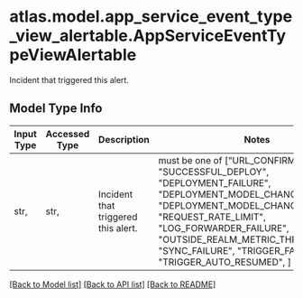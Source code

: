 # atlas.model.app_service_event_type_view_alertable.AppServiceEventTypeViewAlertable

Incident that triggered this alert.

## Model Type Info
Input Type | Accessed Type | Description | Notes
------------ | ------------- | ------------- | -------------
str,  | str,  | Incident that triggered this alert. | must be one of ["URL_CONFIRMATION", "SUCCESSFUL_DEPLOY", "DEPLOYMENT_FAILURE", "DEPLOYMENT_MODEL_CHANGE_SUCCESS", "DEPLOYMENT_MODEL_CHANGE_FAILURE", "REQUEST_RATE_LIMIT", "LOG_FORWARDER_FAILURE", "OUTSIDE_REALM_METRIC_THRESHOLD", "SYNC_FAILURE", "TRIGGER_FAILURE", "TRIGGER_AUTO_RESUMED", ] 

[[Back to Model list]](../../README.md#documentation-for-models) [[Back to API list]](../../README.md#documentation-for-api-endpoints) [[Back to README]](../../README.md)

